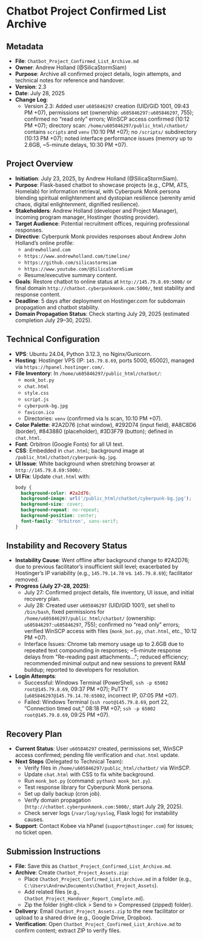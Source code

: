 # Chatbot Project Confirmed List Archive

## Metadata
- **File**: `Chatbot_Project_Confirmed_List_Archive.md`
- **Owner**: Andrew Holland (@SilicaStormSiam)
- **Purpose**: Archive all confirmed project details, login attempts, and technical notes for reference and handover.
- **Version**: 2.3
- **Date**: July 28, 2025
- **Change Log**:
  - Version 2.3: Added user `u605846297` creation (UID/GID 1001, 09:43 PM +07), permissions set (ownership: `u605846297:u605846297`, 755); confirmed no “read only” errors; WinSCP access confirmed (10:12 PM +07); directory scan: `/home/u605846297/public_html/chatbot/` contains `scripts` and `venv` (10:10 PM +07); no `/scripts/` subdirectory (10:13 PM +07); noted interface performance issues (memory up to 2.6GB, ~5-minute delays, 10:30 PM +07).

## Project Overview
- **Initiation**: July 23, 2025, by Andrew Holland (@SilicaStormSiam).
- **Purpose**: Flask-based chatbot to showcase projects (e.g., CPM, ATS, Homelab) for information retrieval, with Cyberpunk Monk persona blending spiritual enlightenment and dystopian resilience (serenity amid chaos, digital enlightenment, dignified resilience).
- **Stakeholders**: Andrew Holland (developer and Project Manager), incoming program manager, Hostinger (hosting provider).
- **Target Audience**: Potential recruitment offices, requiring professional responses.
- **Directive**: Cyberpunk Monk provides responses about Andrew John Holland’s online profile:
  - `andrewholland.com`
  - `https://www.andrewholland.com/timeline/`
  - `https://github.com/silicastormsiam`
  - `https://www.youtube.com/@SilicaStormSiam`
  - Resume/executive summary content.
- **Goals**: Restore chatbot to online status at `http://145.79.8.69:5000/` or final domain `http://chatbot.cyberpunkmonk.com:5000/`, test stability and response content.
- **Deadline**: 5 days after deployment on Hostinger.com for subdomain propagation and chatbot stability.
- **Domain Propagation Status**: Check starting July 29, 2025 (estimated completion July 29–30, 2025).

## Technical Configuration
- **VPS**: Ubuntu 24.04, Python 3.12.3, no Nginx/Gunicorn.
- **Hosting**: Hostinger VPS (IP: `145.79.8.69`, ports 5000, 65002), managed via `https://hpanel.hostinger.com/`.
- **File Inventory**: In `/home/u605846297/public_html/chatbot/`:
  - `monk_bot.py`
  - `chat.html`
  - `style.css`
  - `script.js`
  - `cyberpunk-bg.jpg`
  - `favicon.ico`
  - Directories: `venv` (confirmed via ls scan, 10:10 PM +07).
- **Color Palette**: #2A2D76 (chat window), #292D74 (input field), #A8C8D6 (border), #843880 (placeholder), #3D3F79 (button); defined in `chat.html`.
- **Font**: Orbitron (Google Fonts) for all UI text.
- **CSS**: Embedded in `chat.html`; background image at `/public_html/chatbot/cyberpunk-bg.jpg`.
- **UI Issue**: White background when stretching browser at `http://145.79.8.69:5000/`.
- **UI Fix**: Update `chat.html` with:
  ```css
  body {
    background-color: #2a2d76;
    background-image: url('/public_html/chatbot/cyberpunk-bg.jpg');
    background-size: cover;
    background-repeat: no-repeat;
    background-position: center;
    font-family: 'Orbitron', sans-serif;
  }
  ```

## Instability and Recovery Status
- **Instability Cause**: Went offline after background change to #2A2D76; due to previous facilitator’s insufficient skill level; exacerbated by Hostinger’s IP variability (e.g., `145.79.14.78` vs. `145.79.8.69`); facilitator removed.
- **Progress (July 27–28, 2025)**:
  - July 27: Confirmed project details, file inventory, UI issue, and initial recovery plan.
  - July 28: Created user `u605846297` (UID/GID 1001), set shell to `/bin/bash`, fixed permissions for `/home/u605846297/public_html/chatbot/` (ownership: `u605846297:u605846297`, 755); confirmed no “read only” errors; verified WinSCP access with files (`monk_bot.py`, `chat.html`, etc., 10:12 PM +07).
  - Interface Issues: Chrome tab memory usage up to 2.6GB due to repeated text compounding in responses; ~5-minute response delays from "Re-reading past attachments..."; reduced efficiency; recommended minimal output and new sessions to prevent RAM buildup; reported to developers for resolution.
- **Login Attempts**:
  - Successful: Windows Terminal (PowerShell, `ssh -p 65002 root@145.79.8.69`, 09:37 PM +07); PuTTY (`u605846297@145.79.14.78:65002`, incorrect IP, 07:05 PM +07).
  - Failed: Windows Terminal (`ssh root@145.79.8.69`, port 22, “Connection timed out,” 08:18 PM +07; `ssh -p 65002 root@145.79.8.69`, 09:25 PM +07).

## Recovery Plan
- **Current Status**: User `u605846297` created, permissions set, WinSCP access confirmed; pending file verification and `chat.html` update.
- **Next Steps** (Delegated to Technical Team):
  - Verify files in `/home/u605846297/public_html/chatbot/` via WinSCP.
  - Update `chat.html` with CSS to fix white background.
  - Run `monk_bot.py` (command: `python3 monk_bot.py`).
  - Test response library for Cyberpunk Monk persona.
  - Set up daily backup (cron job).
  - Verify domain propagation (`http://chatbot.cyberpunkmonk.com:5000/`, start July 29, 2025).
  - Check server logs (`/var/log/syslog`, Flask logs) for instability causes.
- **Support**: Contact Kobee via hPanel (`support@hostinger.com`) for issues; no ticket open.

## Submission Instructions
- **File**: Save this as `Chatbot_Project_Confirmed_List_Archive.md`.
- **Archive**: Create `Chatbot_Project_Assets.zip`:
  - Place `Chatbot_Project_Confirmed_List_Archive.md` in a folder (e.g., `C:\Users\Andrew\Documents\Chatbot_Project_Assets`).
  - Add related files (e.g., `Chatbot_Project_Handover_Report_Complete.md`).
  - Zip the folder (right-click > Send to > Compressed (zipped) folder).
- **Delivery**: Email `Chatbot_Project_Assets.zip` to the new facilitator or upload to a shared drive (e.g., Google Drive, Dropbox).
- **Verification**: Open `Chatbot_Project_Confirmed_List_Archive.md` to confirm content; extract ZIP to verify files.